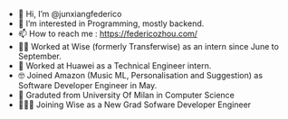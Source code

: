 - 👋 Hi, I’m @junxiangfederico
- 👀 I’m interested in Programming, mostly backend.
- 📫 How to reach me : https://federicozhou.com/ 
- 🧑‍💻 Worked at Wise (formerly Transferwise) as an intern since June to September.
- 🧰 Worked at Huawei as a Technical Engineer intern.
- 🤓 Joined Amazon (Music ML, Personalisation and Suggestion) as Software Developer Engineer in May.
- 🫡 Graduted from University Of Milan in Computer Science
- 🧑🏼‍🎓 Joining Wise as a New Grad Sofware Developer Engineer
<!---
junxiangfederico/junxiangfederico is a ✨ special ✨ repository because its `README.md` (this file) appears on your GitHub profile.
You can click the Preview link to take a look at your changes.
--->
